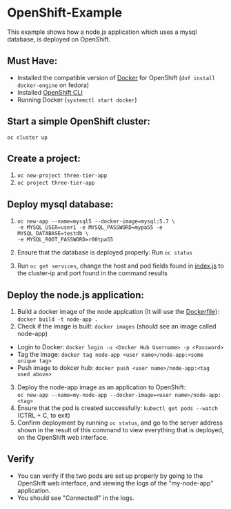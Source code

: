 # OpenShift-Example  
This example shows how a node.js application which uses a mysql database, is deployed on OpenShift.  
## Must Have:  
* Installed the compatible version of [Docker](https://www.docker.com/) for OpenShift (`dnf install docker-engine` on fedora)  
* Installed [OpenShift CLI](https://github.com/openshift/origin)  
* Running Docker (`systemctl start docker`) 

## Start a simple OpenShift cluster:  
`oc cluster up`  
## Create a project:  
1. `oc new-project three-tier-app`  
2. `oc project three-tier-app`  
## Deploy mysql database:
1. `oc new-app --name=mysql5 --docker-image=mysql:5.7 \`  
        `-e MYSQL_USER=user1 -e MYSQL_PASSWORD=mypa55 -e MYSQL_DATABASE=testdb \`  
        `-e MYSQL_ROOT_PASSWORD=r00tpa55`  
        
2. Ensure that the database is deployed properly: Run `oc status`  
3. Run `oc get services`, change the host and pod fields found in [index.js](https://github.com/mathu97/OpenShift-Example/blob/1dbdc76beef2d3638fbc55831d4c03be7474f9e0/index.js#L7-L8) to the cluster-ip and port found in the command results
## Deploy the node.js application:  
1. Build a docker image of the node applcation (It will use the [Dockerfile](https://github.com/mathu97/OpenShift-Example/blob/master/Dockerfile)):  
  `docker build -t node-app .`
2. Check if the image is built: `docker images` (should see an image called node-app)  
  * Login to Docker: `docker login -u <Docker Hub Username> -p <Password>`
  * Tag the image: `docker tag node-app <user name>/node-app:<some unique tag>`
  * Push image to dokcer hub: `docker push <user name>/node-app:<tag used above>` 
3. Deploy the node-app image as an application to OpenShift:  
  `oc new-app --name=my-node-app --docker-image=<user name>/node-app:<tag>`
4. Ensure that the pod is created successfully: `kubectl get pods --watch` (CTRL + C, to exit)  
5. Confirm deployment by running `oc status`, and go to the server address shown in the result of this command to view everything that is deployed, on the OpenShift web interface.  

## Verify  
* You can verify if the two pods are set up properly by going to the OpenShift web interface, and viewing the logs of the "my-node-app" application.
* You should see "Connected!" in the logs.
